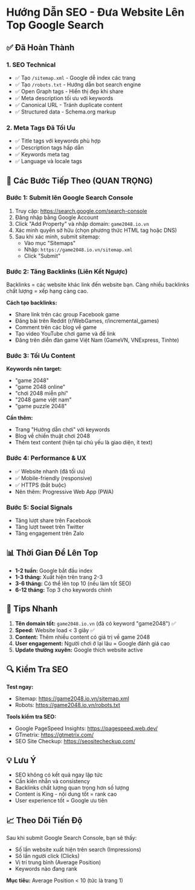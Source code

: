 # Hướng Dẫn SEO - Đưa Website Lên Top Google Search

## ✅ Đã Hoàn Thành

### 1. SEO Technical
- ✅ Tạo `/sitemap.xml` - Google dễ index các trang
- ✅ Tạo `/robots.txt` - Hướng dẫn bot search engine
- ✅ Open Graph tags - Hiển thị đẹp khi share
- ✅ Meta description tối ưu với keywords
- ✅ Canonical URL - Tránh duplicate content
- ✅ Structured data - Schema.org markup

### 2. Meta Tags Đã Tối Ưu
- ✅ Title tags với keywords phù hợp
- ✅ Description tags hấp dẫn
- ✅ Keywords meta tag
- ✅ Language và locale tags

## 🚀 Các Bước Tiếp Theo (QUAN TRỌNG)

### Bước 1: Submit lên Google Search Console
1. Truy cập: https://search.google.com/search-console
2. Đăng nhập bằng Google Account
3. Click "Add Property" và nhập domain: `game2048.io.vn`
4. Xác minh quyền sở hữu (chọn phương thức HTML tag hoặc DNS)
5. Sau khi xác minh, submit sitemap:
   - Vào mục "Sitemaps"
   - Nhập: `https://game2048.io.vn/sitemap.xml`
   - Click "Submit"

### Bước 2: Tăng Backlinks (Liên Kết Ngược)
Backlinks = các website khác link đến website bạn. Càng nhiều backlinks chất lượng = xếp hạng càng cao.

**Cách tạo backlinks:**
- Share link trên các group Facebook game
- Đăng bài trên Reddit (r/WebGames, r/incremental_games)
- Comment trên các blog về game
- Tạo video YouTube chơi game và để link
- Đăng trên diễn đàn game Việt Nam (GameVN, VNExpress, Tinhte)

### Bước 3: Tối Ưu Content
**Keywords nên target:**
- "game 2048"
- "game 2048 online"
- "chơi 2048 miễn phí"
- "2048 game việt nam"
- "game puzzle 2048"

**Cần thêm:**
- Trang "Hướng dẫn chơi" với keywords
- Blog về chiến thuật chơi 2048
- Thêm text content (hiện tại chủ yếu là giao diện, ít text)

### Bước 4: Performance & UX
- ✅ Website nhanh (đã tối ưu)
- ✅ Mobile-friendly (responsive)
- ✅ HTTPS (bắt buộc)
- Nên thêm: Progressive Web App (PWA)

### Bước 5: Social Signals
- Tăng lượt share trên Facebook
- Tăng lượt tweet trên Twitter
- Tăng engagement trên Zalo

## 📊 Thời Gian Để Lên Top

- **1-2 tuần:** Google bắt đầu index
- **1-3 tháng:** Xuất hiện trên trang 2-3
- **3-6 tháng:** Có thể lên top 10 (nếu làm tốt SEO)
- **6-12 tháng:** Top 3 cho keywords chính

## 🎯 Tips Nhanh

1. **Tên domain tốt:** `game2048.io.vn` (đã có keyword "game2048") ✅
2. **Speed:** Website load < 3 giây ✅
3. **Content:** Thêm nhiều content có giá trị về game 2048
4. **User engagement:** Người chơi ở lại lâu = Google đánh giá cao
5. **Update thường xuyên:** Google thích website active

## 🔍 Kiểm Tra SEO

**Test ngay:**
- Sitemap: https://game2048.io.vn/sitemap.xml
- Robots: https://game2048.io.vn/robots.txt

**Tools kiểm tra SEO:**
- Google PageSpeed Insights: https://pagespeed.web.dev/
- GTmetrix: https://gtmetrix.com/
- SEO Site Checkup: https://seositecheckup.com/

## 💡 Lưu Ý

- SEO không có kết quả ngay lập tức
- Cần kiên nhẫn và consistency
- Backlinks chất lượng quan trọng hơn số lượng
- Content is King - nội dung tốt = rank cao
- User experience tốt = Google ưu tiên

## 📈 Theo Dõi Tiến Độ

Sau khi submit Google Search Console, bạn sẽ thấy:
- Số lần website xuất hiện trên search (Impressions)
- Số lần người click (Clicks)
- Vị trí trung bình (Average Position)
- Keywords nào đang rank

**Mục tiêu:** Average Position < 10 (tức là trang 1)
